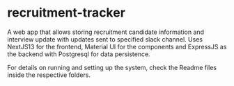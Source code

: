 # recruitment-tracker
A web app that allows storing recruitment candidate information and interview update with updates sent to specified slack channel.
Uses NextJS13 for the frontend, Material UI for the components and ExpressJS as the backend with Postgresql for data persistence.  

For details on running and setting up the system, check the Readme files inside the respective folders.

